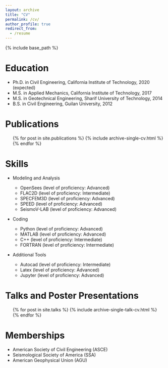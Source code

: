 ```yaml
---
layout: archive
title: "CV"
permalink: /cv/
author_profile: true
redirect_from:
  - /resume
---
```


{% include base_path %}

Education
======
* Ph.D. in Civil Engineering, California Institute of Technology, 2020 (expected)
* M.S. in Applied Mechanics, California Institute of Technology, 2017
* M.S. in Geotechnical Engineering, Sharif University of Technology, 2014
* B.S. in Civil Engineering, Guilan University, 2012

Publications
======
  <ul>{% for post in site.publications %}
    {% include archive-single-cv.html %}
  {% endfor %}</ul>
  
Skills
======
* Modeling and Analysis
  * OpenSees (level of proficiency: Advanced)
  * FLAC2D (level of proficiency: Intermediate)
  * SPECFEM3D (level of proficiency: Advanced)
  * SPEED (level of proficiency: Advanced)
  * SeismoV-LAB (level of proficiency: Advanced)

* Coding
  * Python (level of proficiency: Advanced)
  * MATLAB (level of proficiency: Advanced)
  * C++ (level of proficiency: Intermediate)
  * FORTRAN (level of proficiency: Intermediate)
* Additional Tools
  * Autocad (level of proficiency: Intermediate)
  * Latex (level of proficiency: Advanced)
  * Jupyter (level of proficiency: Advanced)

Talks and Poster Presentations
======
  <ul>{% for post in site.talks %}
    {% include archive-single-talk-cv.html %}
  {% endfor %}</ul>
  
 
Memberships
======
* American Society of Civil Engineering (ASCE)
* Seismological Society of America (SSA)
* American Geophysical Union (AGU)
